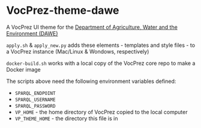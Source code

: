 # VocPrez-theme-dawe
A VocPrez UI theme for the [Department of Agriculture, Water and the Environment (DAWE)](https://www.awe.gov.au/)

`apply.sh` & `apply_new.py` adds these elements - templates and style files - to a VocPrez instance (Mac/Linux & Wondows, respectively)

`docker-build.sh` works with a local copy of the VocPrez core repo to make a Docker image

The scripts above need the following environment variables defined:

* `SPARQL_ENDPOINT`
* `SPARQL_USERNAME`
* `SPARQL_PASSWORD`
* `VP_HOME` - the home directory of VocPrez copied to the local computer
* `VP_THEME_HOME` - the directory this file is in




